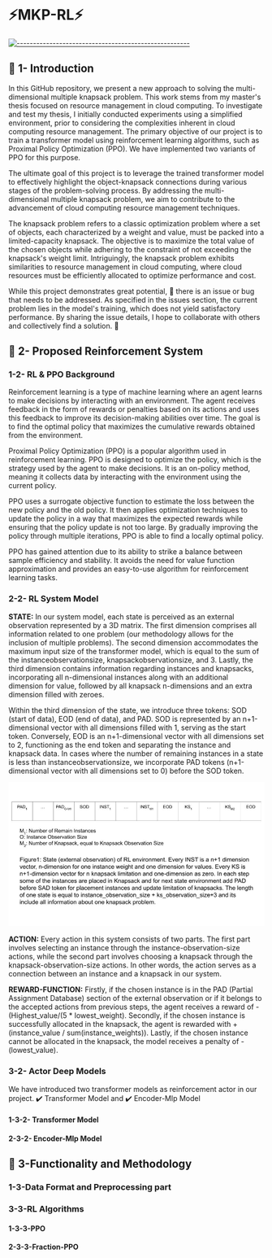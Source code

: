 # :zap:MKP-RL:zap:

[![-----------------------------------------------------]( 
https://raw.githubusercontent.com/andreasbm/readme/master/assets/lines/aqua.png)](https://github.com/ImMohammadHosseini/incremental-learning?tab=repositories)

## :bookmark: 1- Introduction

In this GitHub repository, we present a new approach to solving the multi-dimensional multiple knapsack problem. This work stems from my master's thesis focused on resource management in cloud computing. To investigate and test my thesis, I initially conducted experiments using a simplified environment, prior to considering the complexities inherent in cloud computing resource management. The primary objective of our project is to train a transformer model using reinforcement learning algorithms, such as Proximal Policy Optimization (PPO). We have implemented two variants of PPO for this purpose.

The ultimate goal of this project is to leverage the trained transformer model to effectively highlight the object-knapsack connections during various stages of the problem-solving process. By addressing the multi-dimensional multiple knapsack problem, we aim to contribute to the advancement of cloud computing resource management techniques.

The knapsack problem refers to a classic optimization problem where a set of objects, each characterized by a weight and value, must be packed into a limited-capacity knapsack. The objective is to maximize the total value of the chosen objects while adhering to the constraint of not exceeding the knapsack's weight limit. Intriguingly, the knapsack problem exhibits similarities to resource management in cloud computing, where cloud resources must be efficiently allocated to optimize performance and cost.

While this project demonstrates great potential, :bug: there is an issue or bug that needs to be addressed. As specified in the issues section, the current problem lies in the model's training, which does not yield satisfactory performance. By sharing the issue details, I hope to collaborate with others and collectively find a solution. :rocket:

## :bookmark: 2- Proposed Reinforcement System
### 1-2- RL & PPO Background
Reinforcement learning is a type of machine learning where an agent learns to make decisions by interacting with an environment. The agent receives feedback in the form of rewards or penalties based on its actions and uses this feedback to improve its decision-making abilities over time. The goal is to find the optimal policy that maximizes the cumulative rewards obtained from the environment.

Proximal Policy Optimization (PPO) is a popular algorithm used in reinforcement learning. PPO is designed to optimize the policy, which is the strategy used by the agent to make decisions. It is an on-policy method, meaning it collects data by interacting with the environment using the current policy.

PPO uses a surrogate objective function to estimate the loss between the new policy and the old policy. It then applies optimization techniques to update the policy in a way that maximizes the expected rewards while ensuring that the policy update is not too large. By gradually improving the policy through multiple iterations, PPO is able to find a locally optimal policy.

PPO has gained attention due to its ability to strike a balance between sample efficiency and stability. It avoids the need for value function approximation and provides an easy-to-use algorithm for reinforcement learning tasks.

### 2-2- RL System Model
**STATE:** In our system model, each state is perceived as an external observation represented by a 3D matrix. The first dimension comprises all information related to one problem (our methodology allows for the inclusion of multiple problems). The second dimension accommodates the maximum input size of the transformer model, which is equal to the sum of the instanceobservationsize, knapsackobservationsize, and 3. Lastly, the third dimension contains information regarding instances and knapsacks, incorporating all n-dimensional instances along with an additional dimension for value, followed by all knapsack n-dimensions and an extra dimension filled with zeroes.

Within the third dimension of the state, we introduce three tokens: SOD (start of data), EOD (end of data), and PAD. SOD is represented by an n+1-dimensional vector with all dimensions filled with 1, serving as the start token. Conversely, EOD is an n+1-dimensional vector with all dimensions set to 2, functioning as the end token and separating the instance and knapsack data. In cases where the number of remaining instances in a state is less than instanceobservationsize, we incorporate PAD tokens (n+1-dimensional vector with all dimensions set to 0) before the SOD token.

![The structure](images/fig_1.jpg)

**ACTION:** Every action in this system consists of two parts. The first part involves selecting an instance through the instance-observation-size actions, while the second part involves choosing a knapsack through the knapsack-observation-size actions. In other words, the action serves as a connection between an instance and a knapsack in our system.

**REWARD-FUNCTION:** Firstly, if the chosen instance is in the PAD (Partial Assignment Database) section of the external observation or if it belongs to the accepted actions from previous steps, the agent receives a reward of -(Highest_value/(5 * lowest_weight). Secondly, if the chosen instance is successfully allocated in the knapsack, the agent is rewarded with +(instance_value / sum(instance_weights)). Lastly, if the chosen instance cannot be allocated in the knapsack, the model receives a penalty of -(lowest_value).

### 3-2- Actor Deep Models
We have introduced two transformer models as reinforcement actor in our project. :heavy_check_mark: Transformer Model and :heavy_check_mark: Encoder-Mlp Model
#### 1-3-2- Transformer Model
#### 2-3-2- Encoder-Mlp Model

## :bookmark: 3-Functionality and Methodology

### 1-3-Data Format and Preprocessing part


### 3-3-RL Algorithms
#### 1-3-3-PPO
#### 2-3-3-Fraction-PPO
